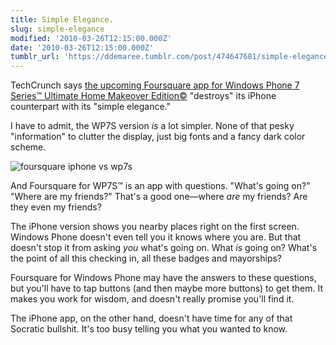 ```yaml
---
title: Simple Elegance.
slug: simple-elegance
modified: '2010-03-26T12:15:00.000Z'
date: '2010-03-26T12:15:00.000Z'
tumblr_url: 'https://ddemaree.tumblr.com/post/474647681/simple-elegance'
---
```

TechCrunch says [the upcoming Foursquare app for Windows Phone 7 Series™ Ultimate Home Makeover Edition©](http://techcrunch.com/2010/03/25/foursquare-windows-phone/) "destroys" its iPhone counterpart with its "simple elegance."

I have to admit, the WP7S version _is_ a lot simpler. None of that pesky "information" to clutter the display, just big fonts and a fancy dark color scheme.

![foursquare iphone vs wp7s](http://media.tumblr.com/tumblr_kzv8ix6XX91qaztlp.jpg)

And Foursquare for WP7S™ is an app with questions. "What's going on?" "Where are my friends?" That's a good one—where _are_ my friends? Are they even my friends?

The iPhone version shows you nearby places right on the first screen. Windows Phone doesn't even tell you it knows where you are. But that doesn't stop it from asking _you_ what's going on. What _is_ going on? What's the point of all this checking in, all these badges and mayorships?

Foursquare for Windows Phone may have the answers to these questions, but you'll have to tap buttons (and then maybe more buttons) to get them. It makes you work for wisdom, and doesn't really promise you'll find it.

The iPhone app, on the other hand, doesn't have time for any of that Socratic bullshit. It's too busy telling you what you wanted to know.
